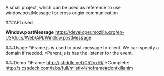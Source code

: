 A small project, which can be used as reference to use window.postMessage for cross origin communication

###API used

**Window.postMessage** https://developer.mozilla.org/en-US/docs/Web/API/Window.postMessage

###Usage
*iFrame.js is used to post message to client. We can specify a domain if needed.
*Parent.js is has the listener for the event. 

###Demo
*iFrame: http://jsfiddle.net/C52vx/6/
*Complete: http://s.cssdeck.com/labs/full/mllstlk4/noframe#dontkillanim